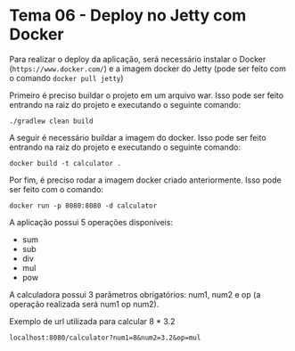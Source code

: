 # Tema 06 - Deploy no Jetty com Docker

Para realizar o deploy da aplicação, será necessário instalar o Docker (```https://www.docker.com/```) e a imagem docker do Jetty (pode ser feito com o comando ```docker pull jetty```)

Primeiro é preciso buildar o projeto em um arquivo war. Isso pode ser feito entrando na raiz do projeto e executando o seguinte comando:
```
./gradlew clean build
```

A seguir é necessário buildar a imagem do docker. Isso pode ser feito entrando na raiz do projeto e executando o seguinte comando:
```
docker build -t calculator .
```

Por fim, é preciso rodar a imagem docker criado anteriormente. Isso pode ser feito com o comando:
```
docker run -p 8080:8080 -d calculator
```

A aplicação possui 5 operações disponíveis:
* sum
* sub
* div
* mul
* pow

A calculadora possui 3 parâmetros obrigatórios: num1, num2 e op (a operação realizada será num1 op num2).

Exemplo de url utilizada para calcular 8 * 3.2
```
localhost:8080/calculator?num1=8&num2=3.2&op=mul
```
